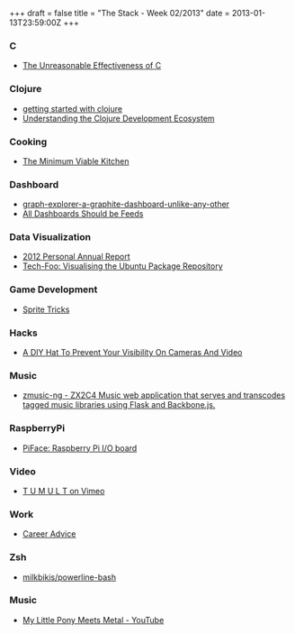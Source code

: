 +++
draft = false
title = "The Stack - Week 02/2013"
date = 2013-01-13T23:59:00Z
+++



### C

 - [The Unreasonable Effectiveness of C][damienkatztheunreasonableeffectivenessofc]

[damienkatztheunreasonableeffectivenessofc]: http://damienkatz.net/2013/01/the_unreasonable_effectiveness_of_c.html


### Clojure

 - [getting started with clojure][gettingstartedwithclojurejrheardsblog]
 - [Understanding the Clojure Development Ecosystem][understandingtheclojuredevelopmentecosystematwhatsinpetershead]

[gettingstartedwithclojurejrheardsblog]: http://jrheard.tumblr.com/post/40024238467/getting-started-with-clojure
[understandingtheclojuredevelopmentecosystematwhatsinpetershead]: http://pchristensen.com/blog/articles/clojure-development-ecosystem/


### Cooking

 - [The Minimum Viable Kitchen][theminimumviablekitchen]

[theminimumviablekitchen]: http://news.ycombinator.com/item?id=5038598


### Dashboard

 - [graph-explorer-a-graphite-dashboard-unlike-any-other][dieteronthewebgraphexploreragraphitedashboardunlikeanyotherhtml]
 - [All Dashboards Should be Feeds][alldashboardsshouldbefeedsanildash]

[dieteronthewebgraphexploreragraphitedashboardunlikeanyotherhtml]: http://dieter.plaetinck.be/graph-explorer-a-graphite-dashboard-unlike-any-other.html
[alldashboardsshouldbefeedsanildash]: http://dashes.com/anil/2013/01/all-dashboards-should-be-feeds.html


### Data Visualization

 - [2012 Personal Annual Report][2012personalannualreport]
 - [Tech-Foo: Visualising the Ubuntu Package Repository][techfoovisualisingtheubuntupackagerepository]

[2012personalannualreport]: http://news.ycombinator.com/item?id=5021783
[techfoovisualisingtheubuntupackagerepository]: http://tech-foo.blogspot.se/2013/01/visualising-ubuntu-package-repository.html


### Game Development

 - [Sprite Tricks][spritetrickscodetappersamigaretrosite]

[spritetrickscodetappersamigaretrosite]: http://www.codetapper.com/amiga/sprite-tricks/


### Hacks

 - [A DIY Hat To Prevent Your Visibility On Cameras And Video][adiyhattopreventyourvisibilityoncamerasandvideodisinformation]

[adiyhattopreventyourvisibilityoncamerasandvideodisinformation]: http://www.disinfo.com/2013/01/a-diy-hat-to-prevent-your-visibility-on-cameras-and-video/


### Music

 - [zmusic-ng - ZX2C4 Music web application that serves and transcodes tagged music libraries using Flask and Backbone.js.][zmusicngzx2c4musicwebapplicationthatservesandtranscodestaggedmusiclibrariesusingflaskandbackbonejs]

[zmusicngzx2c4musicwebapplicationthatservesandtranscodestaggedmusiclibrariesusingflaskandbackbonejs]: http://git.zx2c4.com/zmusic-ng/about/


### RaspberryPi

 - [PiFace: Raspberry Pi I/O board][pifaceraspberrypiioboard1102013electronicsweekly]

[pifaceraspberrypiioboard1102013electronicsweekly]: http://www.electronicsweekly.com/Articles/10/01/2013/55341/piface-raspberry-pi-io-board.htm


### Video

 - [T U M U L T on Vimeo][tumultonvimeo]

[tumultonvimeo]: http://vimeo.com/18812335


### Work

 - [Career Advice][moxiemarlinspikeblogcareeradvice]

[moxiemarlinspikeblogcareeradvice]: http://www.thoughtcrime.org/blog/career-advice/


### Zsh

 - [milkbikis/powerline-bash][milkbikispowerlinebashgithub]

[milkbikispowerlinebashgithub]: https://github.com/milkbikis/powerline-bash


### Music

 - [My Little Pony Meets Metal - YouTube][mylittleponymeetsmetalyoutube]

[mylittleponymeetsmetalyoutube]: http://www.youtube.com/watch?v=zSVBcm_BZRs